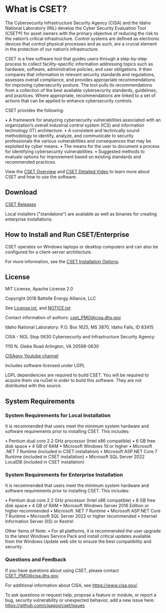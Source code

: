 
# What is CSET?
The Cybersecurity Infrastructure Security Agency (CISA) and the Idaho National Laboratory (INL) develop the Cyber Security Evaluation Tool (CSET®) for asset owners with the primary objective of reducing the risk to the nation’s critical infrastructure. Control systems are defined as electronic devices that control physical processes and as such, are a crucial element in the protection of our nation’s infrastructure.
 
CSET is a free software tool that guides users through a step-by-step process to collect facility-specific information addressing topics such as hardware, software, administrative policies, and user obligations. It then compares that information to relevant security standards and regulations, assesses overall compliance, and provides appropriate recommendations for improving cybersecurity posture. The tool pulls its recommendations from a collection of the best available cybersecurity standards, guidelines, and practices. Where appropriate, recommendations are linked to a set of actions that can be applied to enhance cybersecurity controls.
 
CSET provides the following:
 
•	A framework for analyzing cybersecurity vulnerabilities associated with an organization’s overall industrial control system (ICS) and information technology (IT) architecture.
•	A consistent and technically sound methodology to identify, analyze, and communicate to security professionals the various vulnerabilities and consequences that may be exploited by cyber means.
•	The means for the user to document a process for identifying cybersecurity vulnerabilities.
•	Suggested methods to evaluate options for improvement based on existing standards and recommended practices.

View the [CSET Overview](https://www.youtube.com/watch?v=B3xAh4iSRO0) and [CSET Detailed Video](https://www.youtube.com/watch?v=ELbvQTl4xmU) to learn more about CSET and how to use the software.

## Download
[CSET Releases](https://github.com/cisagov/cset/releases/)

Local installers ("standalone") are available as well as binaries for creating enterprise installations.

## How to Install and Run CSET/Enterprise

CSET operates on Windows laptops or desktop computers and can also be configured for a client-server architecture.

For more information, see the [CSET Installation Options](install-and-troubleshooting-guides/README.md).

## License

MIT License, Apache License 2.0

Copyright 2018 Battelle Energy Alliance, LLC

See [License.txt](License.txt), and [NOTICE.txt](NOTICE.txt)

Contact information of authors: cset_PMO@cisa.dhs.gov

Idaho National Laboratory:
P.O. Box 1625, MS 3870, Idaho Falls, ID 83415

CISA - NGL Stop 0630
Cybersecurity and Infrastructure Security Agency:

1110 N. Glebe Road
Arlington, VA 20598-0630

[CISAgov Youtube channel](https://www.youtube.com/@CISAgov)

Includes software licensed under LGPL

LGPL dependencies are required to build CSET. You will be required to acquire them via nuGet 
in order to build this software. They are not distributed with this source.

## System Requirements

### System Requirements for Local Installation

It is recommended that users meet the minimum system hardware and software requirements prior to installing CSET. This includes:

• Pentium dual core 2.2 GHz processor (Intel x86 compatible)
• 6 GB free disk space
• 4 GB of RAM
• Microsoft Windows 10 or higher
• Microsoft .NET 7 Runtime (included in CSET installation)
• Microsoft ASP.NET Core 7 Runtime (included in CSET installation)
• Microsoft SQL Server 2022 LocalDB (included in CSET installation)

### System Requirements for Enterprise Installation

It is recommended that users meet the minimum system hardware and software requirements prior to installing CSET. This includes:

• Pentium dual core 2.2 GHz processor (Intel x86 compatible)
• 8 GB free disk space
• 4 GB of RAM
• Microsoft Windows Server 2016 Edition or higher recommended
• Microsoft .NET 7 Runtime
• Microsoft ASP.NET Core 7 Runtime
• Microsoft SQL Server 2022 or higher recommended
• Internet Information Server (IIS) or Kestrel

Other Items of Note:
• For all platforms, it is recommended the user upgrade to the latest Windows Service Pack and install critical updates 
available from the Windows Update web site to ensure the best compatibility and security.

### Questions and Feedback

If you have questions about using CSET, please contact CSET_PMO@cisa.dhs.gov. 

For additional information about CISA, see https://www.cisa.gov/.

To ask questions or request help, propose a feature or module, or report a bug, security vulnerability or unexpected behavior, add a new issue here: https://github.com/cisagov/cset/issues




